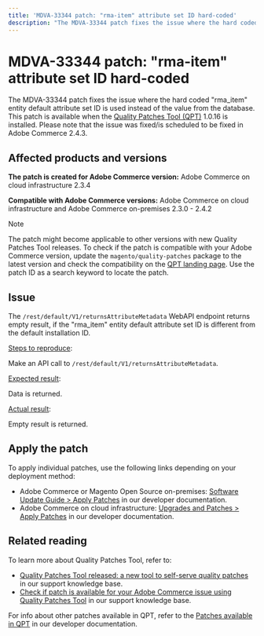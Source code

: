 ```yaml
---
title: 'MDVA-33344 patch: "rma-item" attribute set ID hard-coded'
description: "The MDVA-33344 patch fixes the issue where the hard coded \"rma\\_item\" entity default attribute set ID is used instead of the value from the database. This patch is available when the [Quality Patches Tool (QPT)](https://support.magento.com/hc/en-us/articles/360047139492) 1.0.16 is installed. Please note that the issue was fixed/is scheduled to be fixed in Adobe Commerce 2.4.3."
---
```


# MDVA-33344 patch: "rma-item" attribute set ID hard-coded

The MDVA-33344 patch fixes the issue where the hard coded "rma\_item" entity default attribute set ID is used instead of the value from the database. This patch is available when the [Quality Patches Tool (QPT)](https://support.magento.com/hc/en-us/articles/360047139492) 1.0.16 is installed. Please note that the issue was fixed/is scheduled to be fixed in Adobe Commerce 2.4.3.

## Affected products and versions

 **The patch is created for Adobe Commerce version:** Adobe Commerce on cloud infrastructure 2.3.4

 **Compatible with Adobe Commerce versions:** Adobe Commerce on cloud infrastructure and Adobe Commerce on-premises 2.3.0 - 2.4.2

>[!NOTE]
>
>The patch might become applicable to other versions with new Quality Patches Tool releases. To check if the patch is compatible with your Adobe Commerce version, update the `magento/quality-patches` package to the latest version and check the compatibility on the [QPT landing page](https://devdocs.magento.com/quality-patches/tool.html#patch-grid). Use the patch ID as a search keyword to locate the patch.

## Issue

The `/rest/default/V1/returnsAttributeMetadata` WebAPI endpoint returns empty result, if the "rma\_item" entity default attribute set ID is different from the default installation ID.

<u>Steps to reproduce</u>:

Make an API call to `/rest/default/V1/returnsAttributeMetadata`.

<u>Expected result</u>:

Data is returned.

<u>Actual result</u>:

Empty result is returned.

## Apply the patch

To apply individual patches, use the following links depending on your deployment method:

* Adobe Commerce or Magento Open Source on-premises: [Software Update Guide > Apply Patches](https://devdocs.magento.com/guides/v2.4/comp-mgr/patching/mqp.html) in our developer documentation.
* Adobe Commerce on cloud infrastructure: [Upgrades and Patches > Apply Patches](https://devdocs.magento.com/cloud/project/project-patch.html) in our developer documentation.

## Related reading

To learn more about Quality Patches Tool, refer to:

* [Quality Patches Tool released: a new tool to self-serve quality patches](https://support.magento.com/hc/en-us/articles/360047139492) in our support knowledge base.
* [Check if patch is available for your Adobe Commerce issue using Quality Patches Tool](https://support.magento.com/hc/en-us/articles/360047125252) in our support knowledge base.

For info about other patches available in QPT, refer to the [Patches available in QPT](https://devdocs.magento.com/quality-patches/tool.html#patch-grid) in our developer documentation.